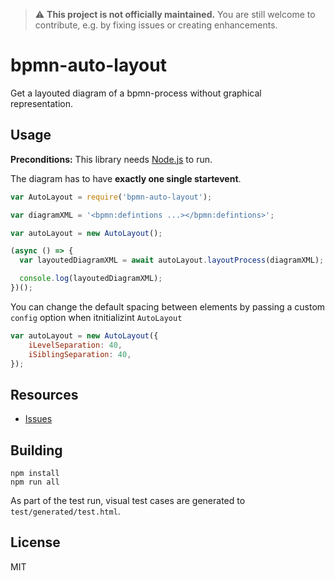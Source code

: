 > :warning: __This project is not officially maintained.__ You are still welcome to contribute, e.g. by fixing issues or creating enhancements.


# bpmn-auto-layout

Get a layouted diagram of a bpmn-process without graphical representation.


## Usage

__Preconditions:__ This library needs [Node.js](https://nodejs.org/en/) to run.

The diagram has to have __exactly one single startevent__.

```javascript
var AutoLayout = require('bpmn-auto-layout');

var diagramXML = '<bpmn:defintions ...></bpmn:defintions>';

var autoLayout = new AutoLayout();

(async () => {
  var layoutedDiagramXML = await autoLayout.layoutProcess(diagramXML);

  console.log(layoutedDiagramXML);
})();

```
You can change the default spacing between elements by passing a custom `config` option when itnitializint `AutoLayout`

```javascript
var autoLayout = new AutoLayout({
    iLevelSeparation: 40,
    iSiblingSeparation: 40,
});
```

## Resources

*   [Issues](https://github.com/bpmn-io/bpmn-auto-layout/issues)


## Building

```
npm install
npm run all
```

As part of the test run, visual test cases are generated to `test/generated/test.html`.


## License

MIT
